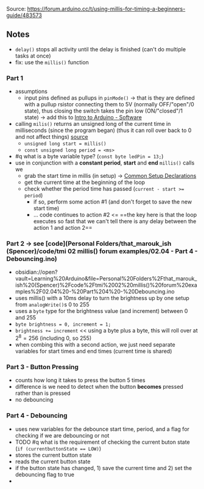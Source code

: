 Source: https://forum.arduino.cc/t/using-millis-for-timing-a-beginners-guide/483573

## Notes
- `delay()` stops all activity until the delay is finished (can't do multiple tasks at once)
- fix: use the `millis()` function 

### Part 1 
- assumptions
	- input pins defined as pullups in `pinMode()` -> that is they are defined with a pullup rsistor connecting them to 5V (normally OFF/"open"/0 state), thus closing the switch takes the pin low (ON/"closed"/1 state) -> add this to [Intro to Arduino - Software](../../Intro%20to%20Arduino%20-%20Software.md)
- calling `milis()`  returns an unsigned long of the current time in milliseconds (since the program began) (thus it can roll over back to 0 and not affect things) [source](https://www.arduino.cc/reference/en/language/functions/time/millis/)
	- `unsigned long start = millis()`
	- `const unsigned long period = <ms>`
- #q what is a byte variable type? (`const byte ledPin = 13;`)
- use in conjunction with a **constant period**, **start** and **end** `millis()` calls we
	- grab the start time in millis (in setup) -> [Common Setup Declarations](Common%20Setup%20Declarations.md)
	- get the current time at the beginning of the loop
	- check whether the period time has passed (`current - start >= period`)
		- if so, perform some action #1 (and don't forget to save the new start time)
		- ... code continues to action #2 <= ==the key here is that the loop executes so fast that we can't tell there is any delay between the action 1 and action 2==

### Part 2 -> see [code](Personal Folders/that_marouk_ish (Spencer)/code/tmi 02 millis() forum examples/02.04 - Part 4 - Debouncing.ino)
- obsidian://open?vault=Learning%20Arduino&file=Personal%20Folders%2Fthat_marouk_ish%20(Spencer)%2Fcode%2Ftmi%2002%20millis()%20forum%20examples%2F02.04%20-%20Part%204%20-%20Debouncing.ino
- uses millis() with a 10ms delay to turn the brightness up by one setup from `analogWrite()`s 0 to 255 
- uses a `byte` type for the brightness value (and increment) between 0 and 255
- `byte brightness = 0, increment = 1;`
- `brightness += increment` << using a byte plus a byte, this will roll over at $2^8=256$ (including 0, so 255)
- when combing this with a second action, we just need separate variables for start times and end times (current time is shared)
### Part 3 - Button Pressing 
- counts how long it takes to press the button 5 times
- difference is we need to detect when the button **becomes** pressed rather than is pressed
- no debouncing

### Part 4 - Debouncing 
- uses new variables for the debounce start time, period, and a flag for checking if we are debouncing or not
- TODO #q what is the requirement of checking the current buton state (`if (currentbuttonState == LOW)`)
- stores the current button state
- reads the current button state
- if the button state has changed, 1) save the current time and 2) set the debouncing flag to true
- 